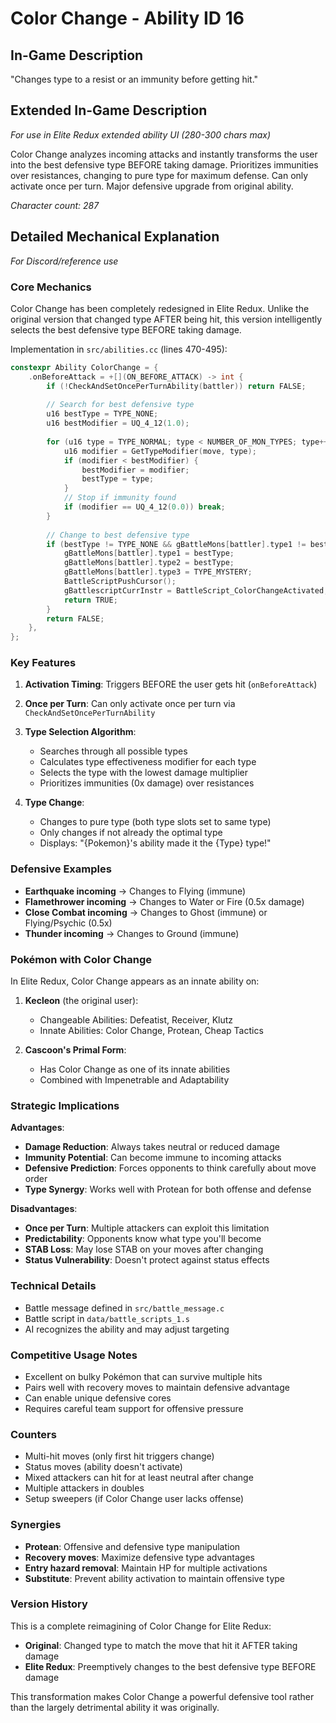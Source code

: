 # Color Change - Ability ID 16

## In-Game Description
"Changes type to a resist or an immunity before getting hit."

## Extended In-Game Description
*For use in Elite Redux extended ability UI (280-300 chars max)*

Color Change analyzes incoming attacks and instantly transforms the user into the best defensive type BEFORE taking damage. Prioritizes immunities over resistances, changing to pure type for maximum defense. Can only activate once per turn. Major defensive upgrade from original ability.

*Character count: 287*

## Detailed Mechanical Explanation
*For Discord/reference use*

### Core Mechanics
Color Change has been completely redesigned in Elite Redux. Unlike the original version that changed type AFTER being hit, this version intelligently selects the best defensive type BEFORE taking damage.

Implementation in `src/abilities.cc` (lines 470-495):

```c
constexpr Ability ColorChange = {
    .onBeforeAttack = +[](ON_BEFORE_ATTACK) -> int {
        if (!CheckAndSetOncePerTurnAbility(battler)) return FALSE;
        
        // Search for best defensive type
        u16 bestType = TYPE_NONE;
        u16 bestModifier = UQ_4_12(1.0);
        
        for (u16 type = TYPE_NORMAL; type < NUMBER_OF_MON_TYPES; type++) {
            u16 modifier = GetTypeModifier(move, type);
            if (modifier < bestModifier) {
                bestModifier = modifier;
                bestType = type;
            }
            // Stop if immunity found
            if (modifier == UQ_4_12(0.0)) break;
        }
        
        // Change to best defensive type
        if (bestType != TYPE_NONE && gBattleMons[battler].type1 != bestType) {
            gBattleMons[battler].type1 = bestType;
            gBattleMons[battler].type2 = bestType;
            gBattleMons[battler].type3 = TYPE_MYSTERY;
            BattleScriptPushCursor();
            gBattlescriptCurrInstr = BattleScript_ColorChangeActivated;
            return TRUE;
        }
        return FALSE;
    },
};
```

### Key Features

1. **Activation Timing**: Triggers BEFORE the user gets hit (`onBeforeAttack`)
2. **Once per Turn**: Can only activate once per turn via `CheckAndSetOncePerTurnAbility`
3. **Type Selection Algorithm**:
   - Searches through all possible types
   - Calculates type effectiveness modifier for each type
   - Selects the type with the lowest damage multiplier
   - Prioritizes immunities (0x damage) over resistances

4. **Type Change**: 
   - Changes to pure type (both type slots set to same type)
   - Only changes if not already the optimal type
   - Displays: "{Pokemon}'s ability made it the {Type} type!"

### Defensive Examples
- **Earthquake incoming** → Changes to Flying (immune)
- **Flamethrower incoming** → Changes to Water or Fire (0.5x damage)
- **Close Combat incoming** → Changes to Ghost (immune) or Flying/Psychic (0.5x)
- **Thunder incoming** → Changes to Ground (immune)

### Pokémon with Color Change

In Elite Redux, Color Change appears as an innate ability on:

1. **Kecleon** (the original user):
   - Changeable Abilities: Defeatist, Receiver, Klutz
   - Innate Abilities: Color Change, Protean, Cheap Tactics

2. **Cascoon's Primal Form**:
   - Has Color Change as one of its innate abilities
   - Combined with Impenetrable and Adaptability

### Strategic Implications

**Advantages**:
- **Damage Reduction**: Always takes neutral or reduced damage
- **Immunity Potential**: Can become immune to incoming attacks
- **Defensive Prediction**: Forces opponents to think carefully about move order
- **Type Synergy**: Works well with Protean for both offense and defense

**Disadvantages**:
- **Once per Turn**: Multiple attackers can exploit this limitation
- **Predictability**: Opponents know what type you'll become
- **STAB Loss**: May lose STAB on your moves after changing
- **Status Vulnerability**: Doesn't protect against status effects

### Technical Details
- Battle message defined in `src/battle_message.c`
- Battle script in `data/battle_scripts_1.s`
- AI recognizes the ability and may adjust targeting

### Competitive Usage Notes
- Excellent on bulky Pokémon that can survive multiple hits
- Pairs well with recovery moves to maintain defensive advantage
- Can enable unique defensive cores
- Requires careful team support for offensive pressure

### Counters
- Multi-hit moves (only first hit triggers change)
- Status moves (ability doesn't activate)
- Mixed attackers can hit for at least neutral after change
- Multiple attackers in doubles
- Setup sweepers (if Color Change user lacks offense)

### Synergies
- **Protean**: Offensive and defensive type manipulation
- **Recovery moves**: Maximize defensive type advantages
- **Entry hazard removal**: Maintain HP for multiple activations
- **Substitute**: Prevent ability activation to maintain offensive type

### Version History
This is a complete reimagining of Color Change for Elite Redux:
- **Original**: Changed type to match the move that hit it AFTER taking damage
- **Elite Redux**: Preemptively changes to the best defensive type BEFORE damage

This transformation makes Color Change a powerful defensive tool rather than the largely detrimental ability it was originally.